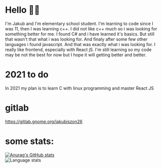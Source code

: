 # Hello 👋🏻
I'm Jakub and I'm elementary school student.
I'm learning to code since I was 11, then I was learning c++. I did not like c++ much so i was looking for something better for me. I found C# and i have learned it's basics. But still that wasn't that what i was looking for. And finaly after some few other languages i found javascript. And that was exactly what i was looking for. I really like frontend, especially with React jS. I'm still learning so my code may be not the best for now but I hope it will getting better and better.
# 2021 to do
In 2021 my plan is to learn C with linux programming and master React JS 
# gitlab
https://gitlab.gnome.org/jakubiszon26
# some stats:
[![Anurag's GitHub stats](https://github-readme-stats.vercel.app/api?username=jakubiszon26&show_icons=true&count_private=true)](https://github.com/anuraghazra/github-readme-stats)
<br />
![Language stats](https://github-readme-stats.vercel.app/api/top-langs/?username=jakubiszon26&layout=compact&count_private=true)


